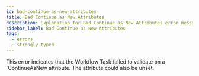```yaml
---
id: bad-continue-as-new-attributes
title: Bad Continue as New Attributes
description: Explanation for Bad Continue as New Attributes error message, and how to fix it.
sidebar_label: Bad Continue as New Attributes
tags:
  - errors
  - strongly-typed
---
```


This error indicates that the Workflow Task failed to validate on a `ContinueAsNew attribute.
The attribute could also be unset.
